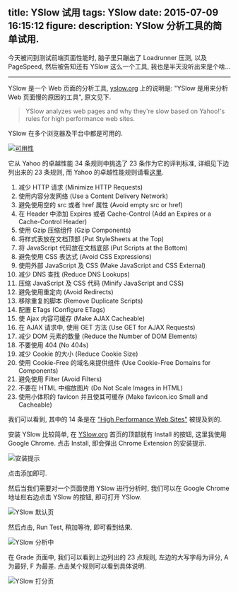 title: YSlow 试用
tags: YSlow
date: 2015-07-09 16:15:12
figure:
description: YSlow 分析工具的简单试用.
---


今天被问到测试前端页面性能时, 脑子里只蹦出了 Loadrunner 压测, 以及 PageSpeed, 然后被告知还有 YSlow 这么一个工具, 我也是半天没听出来是个啥...

------

YSlow 是一个 Web 页面的分析工具, [yslow.org](http://yslow.org) 上的说明是: "YSlow 是用来分析 Web 页面慢的原因的工具", 原文见下.

> YSlow analyzes web pages and why they're slow based on Yahoo!'s rules for high performance web sites.

YSlow 在多个浏览器及平台中都是可用的.

[![可用性](http://7xirxu.com1.z0.glb.clouddn.com/2015/07/09/yslow-availability.png)](http://yslow.org/ruleset-limitations/)

它从 Yahoo 的卓越性能 34 条规则中挑选了 23 条作为它的评判标准, 详细见下边列出来的 23 条规则, 而 Yahoo 的卓越性能规则请看[这里](https://developer.yahoo.com/performance/).

1. 减少 HTTP 请求 \(Minimize HTTP Requests\)
2. 使用内容分发网络 \(Use a Content Delivery Network\)
3. 避免使用空的 src 或者 href 属性 \(Avoid empty src or href\)
4. 在 Header 中添加 Expires 或者 Cache-Control \(Add an Expires or a Cache-Control Header\)
5. 使用 Gzip 压缩组件 \(Gzip Components\)
6. 将样式表放在文档顶部 \(Put StyleSheets at the Top\)
7. 将 JavaScript 代码放在文档底部 \(Put Scripts at the Bottom\)
8. 避免使用 CSS 表达式 \(Avoid CSS Expressions\)
9. 使用外部 JavaScript 及 CSS \(Make JavaScript and CSS External\)
10. 减少 DNS 查找 \(Reduce DNS Lookups\)
11. 压缩 JavaScript 及 CSS 代码 \(Minify JavaScript and CSS\)
12. 避免使用重定向 \(Avoid Redirects\)
13. 移除重复的脚本 \(Remove Duplicate Scripts\)
14. 配置 ETags \(Configure ETags\)
15. 使 Ajax 内容可缓存 \(Make AJAX Cacheable\)
16. 在 AJAX 请求中, 使用 GET 方法 \(Use GET for AJAX Requests\)
17. 减少 DOM 元素的数量 \(Reduce the Number of DOM Elements\)
18. 不要使用 404 \(No 404s\)
19. 减少 Cookie 的大小 \(Reduce Cookie Size\)
20. 使用 Cookie-Free 的域名来提供组件 \(Use Cookie-Free Domains for Components\)
21. 避免使用 Filter \(Avoid Filters\)
22. 不要在 HTML 中缩放图片 \(Do Not Scale Images in HTML\)
23. 使用小体积的 favicon 并且使其可缓存 \(Make favicon.ico Small and Cacheable\)

我们可以看到, 其中的 14 条是在 ["High Performance Web Sites"](http://www.amazon.com/High-Performance-Web-Sites-Essential/dp/0596529309/ref=sr_1_1) 被提及到的.

安装 YSlow 比较简单, 在 [YSlow.org](http://yslow.org) 首页的顶部就有 Install 的按钮, 这里我使用 Google Chrome. 点击 Install, 即会弹出 Chrome Extension 的安装提示.

![安装提示](http://7xirxu.com1.z0.glb.clouddn.com/2015/07/09/yslow-extension.png)

点击添加即可.

然后当我们需要对一个页面使用 YSlow 进行分析时, 我们可以在 Google Chrome 地址栏右边点击 YSlow 的按钮, 即可打开 YSlow.

![YSlow 默认页](http://7xirxu.com1.z0.glb.clouddn.com/2015/07/09/yslow-home.png)

然后点击, Run Test, 稍加等待, 即可看到结果.

![YSlow 分析中](http://7xirxu.com1.z0.glb.clouddn.com/2015/07/09/yslow-running.png)

在 Grade 页面中, 我们可以看到上边列出的 23 点规则, 左边的大写字母为评分, A 为最好, F 为最差. 点击某个规则可以看到具体说明.

![YSlow 打分页](http://7xirxu.com1.z0.glb.clouddn.com/2015/07/09/yslow-grade.png)